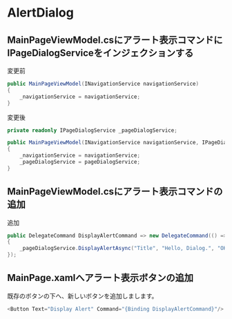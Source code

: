 # AlertDialog

## MainPageViewModel.csにアラート表示コマンドにIPageDialogServiceをインジェクションする  

変更前
```cs  
public MainPageViewModel(INavigationService navigationService)
{
    _navigationService = navigationService;
}
```

変更後  
```cs
private readonly IPageDialogService _pageDialogService;

public MainPageViewModel(INavigationService navigationService, IPageDialogService pageDialogService)
{
    _navigationService = navigationService;
    _pageDialogService = pageDialogService;
}
```

## MainPageViewModel.csにアラート表示コマンドの追加  

追加
```cs
public DelegateCommand DisplayAlertCommand => new DelegateCommand(() =>
{
    _pageDialogService.DisplayAlertAsync("Title", "Hello, Dialog.", "OK");
});
```

## MainPage.xamlへアラート表示ボタンの追加  

既存のボタンの下へ、新しいボタンを追加しまします。  
```cs
<Button Text="Display Alert" Command="{Binding DisplayAlertCommand}"/>
```

